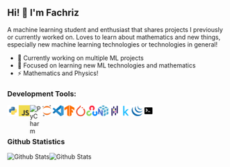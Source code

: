 ## Hi! 👋 I'm Fachriz

A machine learning student and enthusiast that shares projects I previously or currently worked on. Loves to learn about mathematics and new things, especially new machine learning technologies or technologies in general!

-   🔭 Currently working on multiple ML projects
-   🌱 Focused on learning new ML technologies and mathematics
-   ⚡ Mathematics and Physics!

### Development Tools:

[<img align="left" alt="Python" width="26px" src="https://raw.githubusercontent.com/github/explore/80688e429a7d4ef2fca1e82350fe8e3517d3494d/topics/python/python.png" />][python]
[<img align="left" alt="JavaScript" width="26px" src="https://raw.githubusercontent.com/devicons/devicon/master/icons/javascript/javascript-original.svg" />][js]
[<img align="left" alt="PyCharm" width="26px" src="https://img.icons8.com/color/452/pycharm.png" />][pycharm]
[<img align="left" alt="Jupyter Notebook" width="26px" src="https://raw.githubusercontent.com/devicons/devicon/master/icons/jupyter/jupyter-original.svg" />][jupyter]
[<img align="left" alt="Visual Studio Code" width="26px" src="https://raw.githubusercontent.com/devicons/devicon/master/icons/vscode/vscode-original.svg" />][vcs]
[<img align="left" alt="TensorFlow" width="26px" src="https://raw.githubusercontent.com/devicons/devicon/master/icons/tensorflow/tensorflow-original.svg" />][tensorflow]
[<img align="left" alt="PyTorch" width="26px" src="https://raw.githubusercontent.com/devicons/devicon/master/icons/pytorch/pytorch-original.svg" />][pytorch]
[<img align="left" alt="OpenCV" width="26px" src="https://raw.githubusercontent.com/devicons/devicon/master/icons/opencv/opencv-original.svg" />][opencv]
[<img align="left" alt="Numpy" width="26px" src="https://raw.githubusercontent.com/devicons/devicon/master/icons/numpy/numpy-original.svg" />][numpy]
[<img align="left" alt="Pandas" width="26px" src="https://raw.githubusercontent.com/devicons/devicon/master/icons/pandas/pandas-original.svg" />][pandas]
[<img align="left" alt="Kaggle" width="26px" src="https://raw.githubusercontent.com/devicons/devicon/master/icons/kaggle/kaggle-original.svg" />][kaggle]
[<img align="left" alt="JQuery" width="26px" src="https://raw.githubusercontent.com/devicons/devicon/master/icons/jquery/jquery-original.svg" />][jquery]
<img align="left" alt="Terminal" width="26px" src="https://raw.githubusercontent.com/vorillaz/devicons/master/!SVG/terminal.svg" />

<br />
<br />
<br />

### Github Statistics

<p align="left">
  <a href="https://github.com/fachrizzz">
    <img align="left" alt="Github Stats" src="https://github-readme-stats.vercel.app/api?username=fachrizzz&show_icons=true&hide_border=true&theme=github_dark" />
    <img align="left" alt="Github Stats" src="https://github-readme-stats.vercel.app/api/top-langs/?username=fachrizzz&show_icons=true&layout=compact&hide_border=true&theme=github_dark" />
  </a>
</p>

<br />

[python]: https://python.org/
[js]: https://www.javascript.com/
[vcs]: https://en.wikipedia.org/wiki/Visual_Studio_Code
[jupyter]: https://en.wikipedia.org/wiki/Project_Jupyter
[tensorflow]: https://tensorflow.org
[pycharm]: https://www.jetbrains.com/pycharm/
[pytorch]: https://pytorch.org/
[opencv]: https://opencv.org/
[numpy]: https://numpy.org/
[pandas]: https://pandas.pydata.org/
[kaggle]: https://www.kaggle.com/
[jquery]: https://jquery.com/
